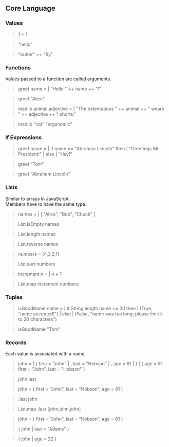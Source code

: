 ## Core Language

### Values

> 1 + 1

> "hello"

> "butter" ++ "fly"

### Functions

Values passed to a function are called arguments.  

> greet name =
|   "Hello " ++ name ++ "!"

> greet "Alice"

> madlib animal adjective =
|   "The ostentatious " ++ animal ++ " wears " ++ adjective ++ " shorts."

> madlib "cat" "ergonomic"

### If Expressions

> greet name =
|   if name == "Abraham Lincoln" then
|     "Greetings Mr. President!"
|   else
|     "Hey!"

> greet "Tom"

> greet "Abraham Lincoln"

### Lists

Similar to arrays in JavaScript.  
Members have to have the same type.  

> names =
|   [ "Alice", "Bob", "Chuck" ]

> List.isEmpty names

> List.length names

> List.reverse names

> numbers = [4,3,2,1]

> List.sort numbers

> increment n =
|   n + 1

> List.map increment numbers

### Tuples

> isGoodName name =
|   if String.length name <= 20 then
|     (True, "name accepted!")
|   else
|     (False, "name was too long; please limit it to 20 characters")

> isGoodName "Tom"

### Records

Each value is associated with a name.  

> john =
|   { first = "John"
|   , last = "Hobson"
|   , age = 81
|   }
|
{ age = 81, first = "John", last = "Hobson" }

> john.last

> john = { first = "John", last = "Hobson", age = 81 }

> .last john

> List.map .last [john,john,john]

> john = { first = "John", last = "Hobson", age = 81 }

> { john | last = "Adams" }

> { john | age = 22 }
